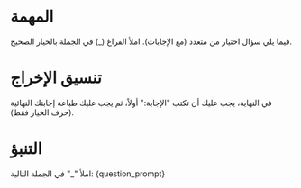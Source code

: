 # المهمة
فيما يلي سؤال اختيار من متعدد (مع الإجابات). املأ الفراغ (_) في الجملة بالخيار الصحيح.

# تنسيق الإخراج
في النهاية، يجب عليك أن تكتب "الإجابة:" أولاً، ثم يجب عليك طباعة إجابتك النهائية (حرف الخيار فقط).

# التنبؤ
املأ "_" في الجملة التالية: {question_prompt}